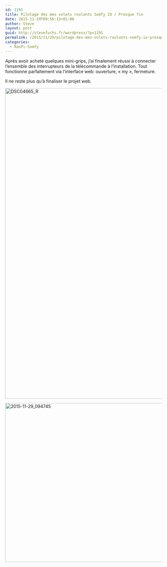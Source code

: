 ```yaml
---
id: 1191
title: Pilotage des mes volets roulants Somfy IO / Presque fin
date: 2015-11-29T09:56:13+01:00
author: Steve
layout: post
guid: http://stevefuchs.fr/wordpress/?p=1191
permalink: /2015/11/29/pilotage-des-mes-volets-roulants-somfy-io-presque-fin/
categories:
  - RasPi-Somfy
---
```

Après avoir acheté quelques mini-grips, j&rsquo;ai finalement réussi à connecter l&rsquo;ensemble des interrupteurs de la télécommande à l&rsquo;installation. Tout fonctionne parfaitement via l&rsquo;interface web: ouverture, « my », fermeture.

Il ne reste plus qu&rsquo;à finaliser le projet web.

[<img class="alignnone size-full wp-image-1192" src="https://i1.wp.com/stevefuchs.fr/wordpress/wp-content/uploads/2015/11/DSC04665_R.jpg?resize=750%2C1000" alt="DSC04665_R" width="750" height="1000" srcset="https://i1.wp.com/stevefuchs.fr/wordpress/wp-content/uploads/2015/11/DSC04665_R.jpg?w=750 750w, https://i1.wp.com/stevefuchs.fr/wordpress/wp-content/uploads/2015/11/DSC04665_R.jpg?resize=225%2C300 225w" sizes="(max-width: 709px) 85vw, (max-width: 909px) 67vw, (max-width: 984px) 61vw, (max-width: 1362px) 45vw, 600px" data-recalc-dims="1" />](https://i1.wp.com/stevefuchs.fr/wordpress/wp-content/uploads/2015/11/DSC04665_R.jpg)

[<img class="alignnone size-large wp-image-1193" src="https://i2.wp.com/stevefuchs.fr/wordpress/wp-content/uploads/2015/11/2015-11-29_094745.png?resize=660%2C512" alt="2015-11-29_094745" width="660" height="512" srcset="https://i2.wp.com/stevefuchs.fr/wordpress/wp-content/uploads/2015/11/2015-11-29_094745.png?resize=1024%2C795 1024w, https://i2.wp.com/stevefuchs.fr/wordpress/wp-content/uploads/2015/11/2015-11-29_094745.png?resize=300%2C233 300w, https://i2.wp.com/stevefuchs.fr/wordpress/wp-content/uploads/2015/11/2015-11-29_094745.png?w=1288 1288w" sizes="(max-width: 709px) 85vw, (max-width: 909px) 67vw, (max-width: 984px) 61vw, (max-width: 1362px) 45vw, 600px" data-recalc-dims="1" />](https://i2.wp.com/stevefuchs.fr/wordpress/wp-content/uploads/2015/11/2015-11-29_094745.png)